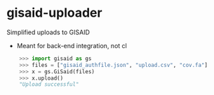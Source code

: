 # gisaid-uploader
 Simplified uploads to GISAID
 - Meant for back-end integration, not cl

```python
    >>> import gisaid as gs
    >>> files = ["gisaid_authfile.json", "upload.csv", "cov.fa"]
    >>> x = gs.GiSaid(files)
    >>> x.upload()
    "Upload successful"
```